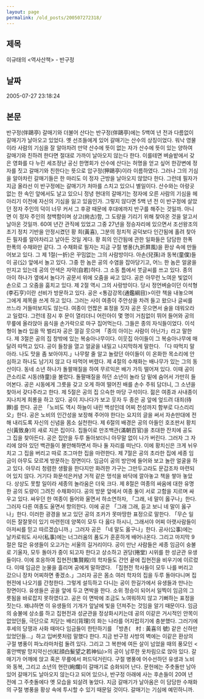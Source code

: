 ```yaml
---
layout: page
permalink: /old_posts/200507272318/
---
```


## 제목
이규태의 &lt;역사산책&gt; - 반구정

## 날짜
2005-07-27 23:18:24

## 본문
반구정(伴鷗亭) 갈매기와 더불어 산다는 반구정(伴鷗亭)에는 5백여 년 전과 다름없이 갈매기가 날아오고 있었다. 옛 선조들에게 있어 갈매기는 산수의 상징이었다. 워낙 영물이라 사람의 기심을 잘 알아차려 만약 산수에 뜻이 없는 자가 산수에 뜻이 있는 양하여 갈매기와 친하려 한다면 절대로 가까이 날아오지 않는다 한다. 이를테면 벼슬밭에서 갖은 영화를 다 누린 세조정난 공신 한명회가 산수에 산다는 허명을 얻고 싶어 한강변에 정자를 짓고 갈매기와 친한다는 뜻으로 압구정(狎鷗亭)이라 이름하였다. 그러나 그의 기심을 알아차린 갈매기들은 한 마리도 이 정자 근방을 날아오지 않았다 한다. 그런데 필자가 지금 올라선 이 반구정에는 갈매기가 처마를 스치고 있으니 별일이다. 산수와는 아랑곳없는 한 속인 앞에서도 날고 있으니 정녕 현대의 갈매기는 정자에 오른 사람의 기심을 헤아리기 이전에 자신의 기심을 잃고 있음인가. 그렇지 않다면 5백 년 전 이 반구정에 살았던 정자 주인의 덕이 너무 커서 그 후광 때문에 후대에까지 반구를 해주는 것일까. 아니면 이 정자 주인의 청백함이며 상고(尙古)함, 그 도량을 기리기 위해 찾아온 것을 알고서 날아온 것일까. 60여 년간 관직에 있었고 그중 27년을 정승자리에 있으면서 조선왕조의 초기 정치 기반을 안정시켰던 황 희(黃喜), 그분의 정치적 공덕보다 인간됨에 홀려 찾아든 필자를 알아차리고 날아든 것일 게다. 황 희의 인간됨에 관한 일화들은 담담한 한폭 한폭의 수채와만 같다. 그 수채화로 필자는 지금 구절 병풍(九折屛風)을 환상 속에 만들어보고 있다. 그 제 1절(一折)은 꾸밈없는 그의 사람방이다. 아손(兒孫)과 동복(童僕)들이 공(公) 앞에서 놀고 있다. 그중 한 놈은 공의 수염을 잡아당기고, 어느 한 놈은 얼굴을 만지고 있는데 공의 안색은 자약(自若)하다. 그 소동 틈에서 붓글씨를 쓰고 있다. 종의 아이 하나가 옆에서 놀다가 공문서 위에 오줌을 싸고 있다. 공은 아무런 노여운 빛없이 손으로 그 오줌을 훔치고 있다. 제 2절 역시 그의 사랑방이다. 당시 정언벼슬이던 이석형(李石亨)이란 선비가 방문하고 있다. 공은 <통감강목(通鑑綱目)>이란 책을 내놓으며 그에게 제목을 쓰게 하고 있다. 그러는 사이 여종이 주안상을 차려 들고 왔으나 글씨를 쓰느라 거들떠보지도 않는다. 여종이 언짢은 표정을 짓자 공은 웃으면서 술을 데워오라고 일렀다. 그런데 잠시 후 문이 열리더니 어린아이 몇 명이 거침없이 뛰어 들어와 공의 무릎에 올라앉아 음식을 손가락으로 마구 집어먹는다. 그들은 종의 자식들이었다. 이석형이 놀라 입을 딱 벌리자 공은 껄걸 웃으며 「종의 아이는 사람이 아닌가」라고 말한다. 제 3절은 공의 집 창밖에 있는 복숭아나무이다. 이웃집 아이들이 그 복숭아나무에 매달려 따먹고 있다. 공이 들창을 열고 얼굴을 내밀고 나지막하게 말한다. 「다 따먹지 말아라. 나도 맛을 좀 보아야지.」나무랄 줄 알고 놀랐던 아이들이 이 온화한 목소리에 안심하고 하나도 남기지 않고 다 따먹어 버렸다. 제 4절의 수채화는 배나무가 있는 그의 동산이다. 동네 소년 하나가 돌팔매질을 하여 무르익은 배가 가득 떨어져 있다. 이때 공이 큰소리로 시동(侍童)을 불렀다. 돌팔매질을 하던 소년이 놀라 담 밑에 숨어서 가만히 들어본다. 공은 시동에게 그릇을 갖고 오게 하여 떨어진 배를 손수 주워 담더니, 그 소년을 찾아서 갖다주라고 한다. 제 5절은 공의 집 으슥한 마당 구석이다. 젊은 여종과 사내종이 지나치게 희롱을 하고 있다. 공이 지나다가 보고 웃자 두 종은 공 앞에 엎드려 대죄(待罪)를 한다. 공은 「노비도 역시 하늘이 내린 백성인데 어찌 천성까지 함부로 다스리리오」한다. 공은 노비의 인간성을 보장해 주어야 한다는 요지의 글을 써서 자손만대에 전해 내리도록 자신의 신념을 몸소 실천한다. 제 6절의 배경은 공의 아들인 호조판서 황치신(黃致身)의 새로 지은 집이다. 집들이로 만조백관(滿朝百官)을 초대한 잔치에 공도 그 집을 찾아든다. 공은 집안을 두루 돌아보더니 아무말 없이 나가 버린다. 그러자 그 자리에 앉아 있던 백관들이 불안해하면서 하나 둘 자리를 떠난다. 이에 황치신은 크게 뉘우치고 그 집을 버리고 따로 조그마한 집을 마련한다. 제 7절은 공의 초라한 집에 세종 임금이 아무도 모르게 방문하는 장면이다. 임금이 공의 방안에 들어와 보고 놀란 얼굴을 하고 있다. 아무리 청렴한 생활을 한다지만 화려한 가구는 그만두고라도 문갑조차 마련되어 있지 않다. 거기다 화문석은커녕 거적 같은 멍석을 바닥에 깔아놓고 책을 쌓아 놓았다. 상상도 못할 일이라 세종의 놀라움은 더욱 크다. 제 8절은 여종의 싸움에 대한 유명한 공의 도량이 그려진 수채화이다. 공의 방문 앞에서 여종 둘이 서로 고함을 지르며 싸우고 있다. 싸우던 한 여종이 들어와 울면서 하소연하자, 「그래, 네 말이 옳구나」한다. 그러자 다른 여종도 울면서 항의한다. 이에 공은 「그래 그래, 듣고 보니 네 말이 옳구나」한다. 이러한 광경을 보고 있던 공의 조카가 못마땅한 표정으로 말한다. 「무슨 일이든 잘잘못이 있기 마련힌데 양쪽이 모두 다 옳다 하시니, 그래서야 어찌 아랫사람들이 아저씨를 믿고 따르겠습니까.」그러자 공은 「네 말도 옳구나」한다. 공사(公事)에는 날카로워도 사사(私事)에는 너그러움의 품도가 훈훈하게 배어나온다. 그리고 마지막 9절은 많은 유생들이 오고가는 서울의 길거리이다. 공이 만난 사람들은 세종 임금이 숭불로 기울자, 모두 돌아가 중이 되고자 한다고 상소하고 권당(捲堂) 시위를 한 성균관 유생들이다. 이에 호응하여 집현전(集賢殿)의 학자들도 간언 끝에 집현전을 비우기에 이르렀다. 이때 임금은 눈물을 흘리며 공에게 말하였다. 「집현전 학사들이 모두 나를 버리고 갔으니 장차 어찌하면 좋겠소.」그러자 공은 몸소 여러 학자의 집을 두루 돌아다니며 집현전에 나오기를 간청한다. 그렇게 설득하고 다니는 공이 한길가에서 유생들과 만나는 장면이다. 유생들은 공을 앞에 두고 면박을 한다. 소위 정승이 되어서 일찍이 임금의 그릇됨을 바로잡지 못하였다고. 공은 이 면박에 조금도 노여워하지 않고 기뻐하는 표정을 짓는다. 왜냐하면 이 유생들의 기개가 앞날에 빛을 던져주는 것임을 알기 때문이다. 임금의 숭불에 상소를 하고 집현전과 성균관을 정상화시키는데 공의 이같은 거시적인 안목이 없었던들, 극단으로 치닫는 배리(背理)의 화는 나라를 어지럽히기에 충분했다. 그러기에 후세의 당쟁과 사화 때마다 임금들이 한탄하기를 「방촌(　村 : 黃喜의 號) 같은 신하만 있었던들...」하고 입버릇처럼 말했다 한다. 지금 반구정 사방의 벽에는 이같은 환상의 구절 병풍이 파노라마처럼 둘려 있다. 그리고 그 복판에 여든 살이 넘었을 때의 풍모인 <홍안백발 망지약신선(紅顔白髮望之若神仙)>의 공이 남루한 옷차림으로 앉아 있다. 갈매기가 어깨에 앉고 혹은 무릎에서 퍼드덕거린다. 구절 병풍에 어수선하던 유생과 노비와 동복, 그리고 소년의 현란(絢爛)이 갈매기로 승화되어 난다. 문헌에는 주춧돌만 남아 있어 갈매기도 날아오지 않는다고 되어 있으나, 반구정 아래에 사는 후손들이 20여 년 전에 그 주춧돌에다 옛 모습을 되살려 놓았다. 지금 갈매기가 날아옴은 이 담담한 수채화의 구절 병풍을 황상 속에 투시할 수 있기 때문일 것이다. 갈매기는 기심에 예민하니까.